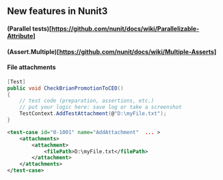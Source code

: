 ## New features in Nunit3

#### (Parallel tests)[https://github.com/nunit/docs/wiki/Parallelizable-Attribute]

#### (Assert.Multiple)[https://github.com/nunit/docs/wiki/Multiple-Asserts]

#### File attachments

```csharp
[Test]
public void CheckBrianPromotionToCEO()
{
    // test code (preparation, assertions, etc.)
    // put your logic here: save log or take a screenshot
    TestContext.AddTestAttachment(@"D:\myFile.txt");
}
```

```xml
<test-case id="0-1001" name="AddAttachment"  ... >
    <attachments>
        <attachment>
            <filePath>D:\myFile.txt</filePath>
        </attachment>
    </attachments>
</test-case>
```
